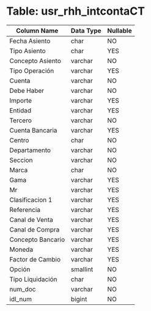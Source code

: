 # Table: usr_rhh_intcontaCT

| Column Name | Data Type | Nullable |
|-------------|-----------|----------|
| Fecha Asiento | char | NO |
| Tipo Asiento | char | YES |
| Concepto Asiento | varchar | NO |
| Tipo Operación | varchar | YES |
| Cuenta | varchar | NO |
| Debe Haber | varchar | NO |
| Importe | varchar | YES |
| Entidad | varchar | YES |
| Tercero | varchar | NO |
| Cuenta Bancaria | varchar | YES |
| Centro | char | NO |
| Departamento | varchar | NO |
| Seccion | varchar | NO |
| Marca | char | NO |
| Gama | varchar | YES |
| Mr | varchar | YES |
| Clasificacion 1 | varchar | YES |
| Referencia | varchar | YES |
| Canal de Venta | varchar | YES |
| Canal de Compra | varchar | YES |
| Concepto Bancario | varchar | YES |
| Moneda | varchar | YES |
| Factor de Cambio | varchar | YES |
| Opción | smallint | NO |
| Tipo Liquidación | char | NO |
| num_doc | varchar | NO |
| idl_num | bigint | NO |
